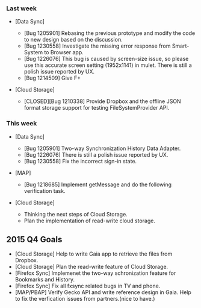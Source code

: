 ### Last week

* [Data Sync]
  - [Bug 1205901] Rebasing the previous prototype and modify the code to new design based on the discussion.
  - [Bug 1230558] Investigate the missing error response from Smart-System to Browser app.
  - [Bug 1226076] This bug is caused by screen-size issue, so please use this accurate screen setting (1952x1141) in mulet. There is still a polish issue reported by UX.
  - [Bug 1214509] Give F+

* [Cloud Storage]
  - [CLOSED][Bug 1210338] Provide Dropbox and the offline JSON format storage support for testing FileSystemProvider API.

### This week
* [Data Sync]
  - [Bug 1205901] Two-way Synchronization History Data Adapter.
  - [Bug 1226076] There is still a polish issue reported by UX.
  - [Bug 1230558] Fix the incorrect sign-in state.

* [MAP]
  - [Bug 1218685] Implement getMessage and do the following verification task.

* [Cloud Storage]
  - Thinking the next steps of Cloud Storage.
  - Plan the implementation of read-write cloud storage.

## 2015 Q4 Goals
* [Cloud Storage] Help to write Gaia app to retrieve the files from Dropbox.
* [Cloud Storage] Plan the read-write feature of Cloud Storage.
* [Firefox Sync] Implemenet the two-way schronization feature for Bookmarks and History.
* [Firefox Sync] Fix all fxsync related bugs in TV and phone.
* [MAP/PBAP] Verify Gecko API and write reference design in Gaia. Help to fix the verfication issues from partners.(nice to have.)
